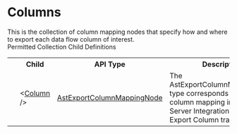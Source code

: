 # Columns

<div class="LanguageSummary"><div class ="SummaryItem">This is the collection of column mapping nodes that specify how and where to export each data flow column of interest.</div></div><div class="SchemaBindingGroup"><div class="SchemaBindingGroupHeader">Permitted Collection Child Definitions</div><table id="SchemaBindingList" class="SchemaBindingList"><tbody><tr><th class="SchemaBindingIconColumnHeader">&nbsp;</th><th class="SchemaBindingNameColumnHeader">Child</th><th class="SchemaBindingTypeColumnHeader">API Type</th><th class="SchemaBindingSummaryColumnHeader">Description</th></tr><tr class="cd0"><td class="SchemaBindingIcon"><div class="NotRequired" /></td><td class="SchemaBindingName"><span class="punc">&lt;</span><a href=Varigence.Languages.Biml.Transformation.AstExportColumnMappingNode.html">Column</a><span class="punc"> /&gt;</span></td><td class="SchemaBindingType"><a href="../api-reference/Varigence.Languages.Biml.Transformation.AstExportColumnMappingNode.html">AstExportColumnMappingNode</a></td><td class="SchemaBindingSummary">The AstExportColumnMappingNode type corresponds directly to a column mapping in the SQL Server Integration Services Export Column transformation.</td></tr></tbody></table></div>
